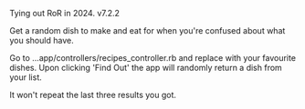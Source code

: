 Tying out RoR in 2024. v7.2.2

Get a random dish to make and eat for when you're confused about what you should have.

Go to ...app/controllers/recipes_controller.rb and replace with your favourite dishes.
Upon clicking 'Find Out' the app will randomly return a dish from your list.

It won't repeat the last three results you got.
